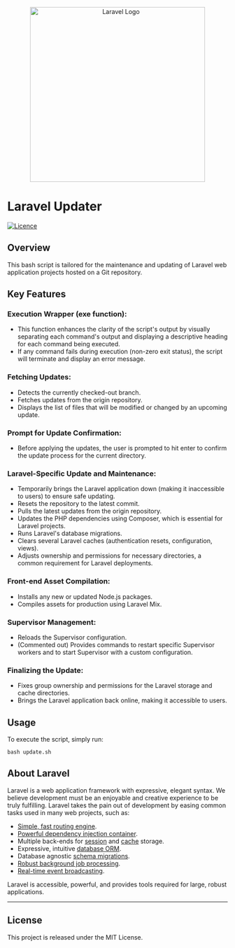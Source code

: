 <p align="center"><a href="https://laravel.com" target="_blank"><img src="https://raw.githubusercontent.com/laravel/art/master/logo-lockup/5%20SVG/2%20CMYK/1%20Full%20Color/laravel-logolockup-cmyk-red.svg" width="400" alt="Laravel Logo"></a></p>

# Laravel Updater

[![Licence](https://img.shields.io/github/license/Ileriayo/markdown-badges?style=for-the-badge)](./LICENSE)

## Overview

This bash script is tailored for the maintenance and updating of Laravel web application projects hosted on a Git repository.

## Key Features

### Execution Wrapper (exe function):
- This function enhances the clarity of the script's output by visually separating each command's output and displaying a descriptive heading for each command being executed.
- If any command fails during execution (non-zero exit status), the script will terminate and display an error message.

### Fetching Updates:
- Detects the currently checked-out branch.
- Fetches updates from the origin repository.
- Displays the list of files that will be modified or changed by an upcoming update.

### Prompt for Update Confirmation:
- Before applying the updates, the user is prompted to hit enter to confirm the update process for the current directory.

### Laravel-Specific Update and Maintenance:
- Temporarily brings the Laravel application down (making it inaccessible to users) to ensure safe updating.
- Resets the repository to the latest commit.
- Pulls the latest updates from the origin repository.
- Updates the PHP dependencies using Composer, which is essential for Laravel projects.
- Runs Laravel's database migrations.
- Clears several Laravel caches (authentication resets, configuration, views).
- Adjusts ownership and permissions for necessary directories, a common requirement for Laravel deployments.

### Front-end Asset Compilation:
- Installs any new or updated Node.js packages.
- Compiles assets for production using Laravel Mix.

### Supervisor Management:
- Reloads the Supervisor configuration.
- (Commented out) Provides commands to restart specific Supervisor workers and to start Supervisor with a custom configuration.

### Finalizing the Update:
- Fixes group ownership and permissions for the Laravel storage and cache directories.
- Brings the Laravel application back online, making it accessible to users.

## Usage

To execute the script, simply run:

```
bash update.sh
```
## About Laravel

Laravel is a web application framework with expressive, elegant syntax. We believe development must be an enjoyable and creative experience to be truly fulfilling. Laravel takes the pain out of development by easing common tasks used in many web projects, such as:

- [Simple, fast routing engine](https://laravel.com/docs/routing).
- [Powerful dependency injection container](https://laravel.com/docs/container).
- Multiple back-ends for [session](https://laravel.com/docs/session) and [cache](https://laravel.com/docs/cache) storage.
- Expressive, intuitive [database ORM](https://laravel.com/docs/eloquent).
- Database agnostic [schema migrations](https://laravel.com/docs/migrations).
- [Robust background job processing](https://laravel.com/docs/queues).
- [Real-time event broadcasting](https://laravel.com/docs/broadcasting).

Laravel is accessible, powerful, and provides tools required for large, robust applications.

---

## License

This project is released under the MIT License.
